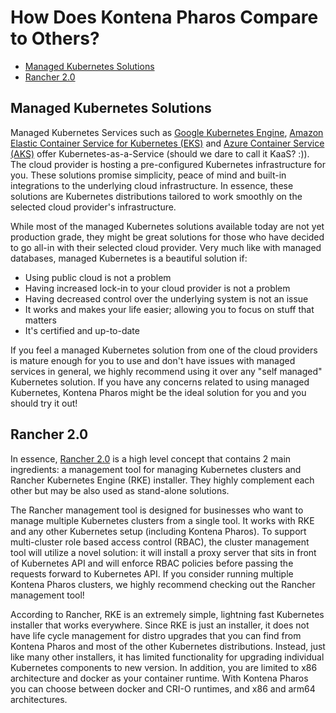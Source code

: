 # How Does Kontena Pharos Compare to Others?

- [Managed Kubernetes Solutions](#managed-kubernetes-solutions)
- [Rancher 2.0](#rancher-20)

## Managed Kubernetes Solutions

Managed Kubernetes Services such as [Google Kubernetes Engine](https://cloud.google.com/kubernetes-engine/), [Amazon Elastic Container Service for Kubernetes (EKS)](https://aws.amazon.com/eks/) and [Azure Container Service (AKS)](https://azure.microsoft.com/en-us/services/container-service/) offer Kubernetes-as-a-Service (should we dare to call it KaaS? :)). The cloud provider is hosting a pre-configured Kubernetes infrastructure for you. These solutions promise simplicity, peace of mind and built-in integrations to the underlying cloud infrastructure. In essence, these solutions are Kubernetes distributions tailored to work smoothly on the selected cloud provider's infrastructure.

While most of the managed Kubernetes solutions available today are not yet production grade, they might be great solutions for those who have decided to go all-in with their selected cloud provider. Very much like with managed databases, managed Kubernetes is a beautiful solution if:

* Using public cloud is not a problem
* Having increased lock-in to your cloud provider is not a problem
* Having decreased control over the underlying system is not an issue
* It works and makes your life easier; allowing you to focus on stuff that matters
* It's certified and up-to-date

If you feel a managed Kubernetes solution from one of the cloud providers is mature enough for you to use and don't have issues with managed services in general, we highly recommend using it over any "self managed" Kubernetes solution. If you have any concerns related to using managed Kubernetes, Kontena Pharos might be the ideal solution for you and you should try it out!

## Rancher 2.0

In essence, [Rancher 2.0](https://rancher.com/) is a high level concept that contains 2 main ingredients: a management tool for managing Kubernetes clusters and Rancher Kubernetes Engine (RKE) installer. They highly complement each other but may be also used as stand-alone solutions.

The Rancher management tool is designed for businesses who want to manage multiple Kubernetes clusters from a single tool. It works with RKE and any other Kubernetes setup (including Kontena Pharos). To support multi-cluster role based access control (RBAC), the cluster management tool will utilize a novel solution: it will install a proxy server that sits in front of Kubernetes API and will enforce RBAC policies before passing the requests forward to Kubernetes API. If you consider running multiple Kontena Pharos clusters, we highly recommend checking out the Rancher management tool!

According to Rancher, RKE is an extremely simple, lightning fast Kubernetes installer that works everywhere. Since RKE is just an installer, it does not have life cycle management for distro upgrades that you can find from Kontena Pharos and most of the other Kubernetes distributions. Instead, just like many other installers, it has limited functionality for upgrading individual Kubernetes components to new version. In addition, you are limited to x86 architecture and docker as your container runtime. With Kontena Pharos you can choose between docker and CRI-O runtimes, and x86 and arm64 architectures.
